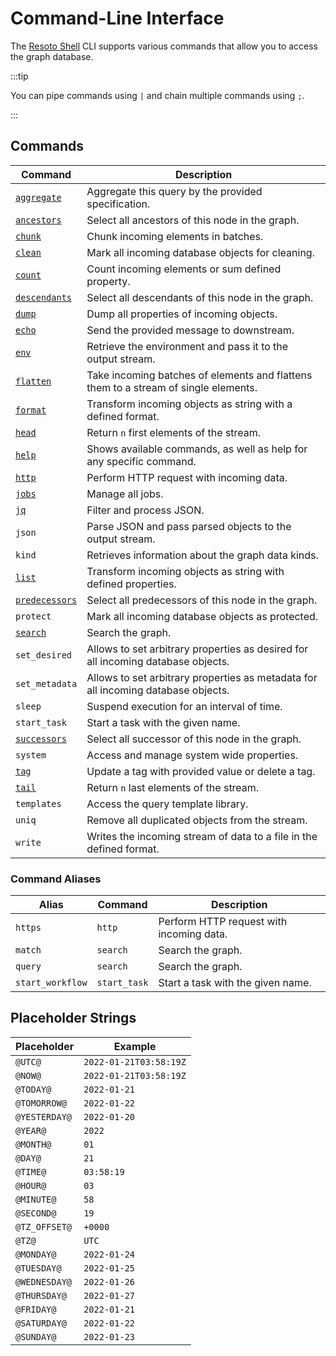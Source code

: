 # Command-Line Interface

The [Resoto Shell](/concepts/components/shell.md) CLI supports various commands that allow you to access the graph database.

:::tip

You can pipe commands using `|` and chain multiple commands using `;`.

:::

## Commands

| Command                             | Description                                                                         |
| ----------------------------------- | ----------------------------------------------------------------------------------- |
| [`aggregate`](./aggregate.md)       | Aggregate this query by the provided specification.                                 |
| [`ancestors`](./ancestors.md)       | Select all ancestors of this node in the graph.                                     |
| [`chunk`](./chunk.md)               | Chunk incoming elements in batches.                                                 |
| [`clean`](./clean.md)               | Mark all incoming database objects for cleaning.                                    |
| [`count`](./count.md)               | Count incoming elements or sum defined property.                                    |
| [`descendants`](./descendants.md)   | Select all descendants of this node in the graph.                                   |
| [`dump`](./dump.md)                 | Dump all properties of incoming objects.                                            |
| [`echo`](./echo.md)                 | Send the provided message to downstream.                                            |
| [`env`](./env.md)                   | Retrieve the environment and pass it to the output stream.                          |
| [`flatten`](./flatten.md)           | Take incoming batches of elements and flattens them to a stream of single elements. |
| [`format`](./format.md)             | Transform incoming objects as string with a defined format.                         |
| [`head`](./head.md)                 | Return `n` first elements of the stream.                                            |
| [`help`](./help.md)                 | Shows available commands, as well as help for any specific command.                 |
| [`http`](./http.md)                 | Perform HTTP request with incoming data.                                            |
| [`jobs`](./jobs/index.md)           | Manage all jobs.                                                                    |
| [`jq`](./jq.md)                     | Filter and process JSON.                                                            |
| `json`                              | Parse JSON and pass parsed objects to the output stream.                            |
| `kind`                              | Retrieves information about the graph data kinds.                                   |
| [`list`](./list.md)                 | Transform incoming objects as string with defined properties.                       |
| [`predecessors`](./predecessors.md) | Select all predecessors of this node in the graph.                                  |
| `protect`                           | Mark all incoming database objects as protected.                                    |
| [`search`](./search.md)             | Search the graph.                                                                   |
| `set_desired`                       | Allows to set arbitrary properties as desired for all incoming database objects.    |
| `set_metadata`                      | Allows to set arbitrary properties as metadata for all incoming database objects.   |
| `sleep`                             | Suspend execution for an interval of time.                                          |
| `start_task`                        | Start a task with the given name.                                                   |
| [`successors`](./successors.md)     | Select all successor of this node in the graph.                                     |
| `system`                            | Access and manage system wide properties.                                           |
| [`tag`](./tag.md)                   | Update a tag with provided value or delete a tag.                                   |
| [`tail`](./tail.md)                 | Return `n` last elements of the stream.                                             |
| `templates`                         | Access the query template library.                                                  |
| `uniq`                              | Remove all duplicated objects from the stream.                                      |
| `write`                             | Writes the incoming stream of data to a file in the defined format.                 |

### Command Aliases

| Alias            | Command      | Description                              |
| ---------------- | ------------ | ---------------------------------------- |
| `https`          | `http`       | Perform HTTP request with incoming data. |
| `match`          | `search`     | Search the graph.                        |
| `query`          | `search`     | Search the graph.                        |
| `start_workflow` | `start_task` | Start a task with the given name.        |

## Placeholder Strings

| Placeholder   | Example                |
| ------------- | ---------------------- |
| `@UTC@`       | `2022-01-21T03:58:19Z` |
| `@NOW@`       | `2022-01-21T03:58:19Z` |
| `@TODAY@`     | `2022-01-21`           |
| `@TOMORROW@`  | `2022-01-22`           |
| `@YESTERDAY@` | `2022-01-20`           |
| `@YEAR@`      | `2022`                 |
| `@MONTH@`     | `01`                   |
| `@DAY@`       | `21`                   |
| `@TIME@`      | `03:58:19`             |
| `@HOUR@`      | `03`                   |
| `@MINUTE@`    | `58`                   |
| `@SECOND@`    | `19`                   |
| `@TZ_OFFSET@` | `+0000`                |
| `@TZ@`        | `UTC`                  |
| `@MONDAY@`    | `2022-01-24`           |
| `@TUESDAY@`   | `2022-01-25`           |
| `@WEDNESDAY@` | `2022-01-26`           |
| `@THURSDAY@`  | `2022-01-27`           |
| `@FRIDAY@`    | `2022-01-21`           |
| `@SATURDAY@`  | `2022-01-22`           |
| `@SUNDAY@`    | `2022-01-23`           |

